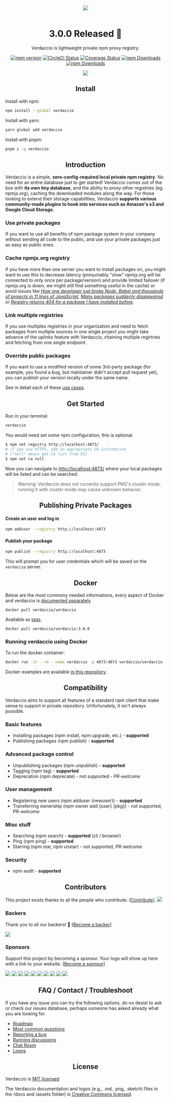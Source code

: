 <div align="center">
    <a href="https://www.verdaccio.org/">
        <img src="https://github.com/verdaccio/verdaccio/raw/master/assets/bitmap/verdaccio%402x.png">
    </a>
<br>
<br>
<h1>3.0.0 Released 🎉</h1>
</div>


<div align="center">
<p>
    Verdaccio is lightweight private npm proxy registry.
  </p>
    <a href="https://www.npmjs.org/package/verdaccio">
    <img alt="npm version" src="https://img.shields.io/npm/v/verdaccio.svg?&maxAge=43200"></a>
  <a href="https://circleci.com/gh/verdaccio/verdaccio"><img alt="CircleCI Status" src="https://img.shields.io/circleci/project/github/verdaccio/verdaccio/master.svg?label=circle&maxAge=43200"></a>
  <a href="https://codecov.io/github/verdaccio/verdaccio"><img alt="Coverage Status" src="https://img.shields.io/codecov/c/github/verdaccio/verdaccio/master.svg?maxAge=43200"></a>
  <a href="https://www.npmjs.org/package/verdaccio"><img alt="npm Downloads" src="http://img.shields.io/npm/dm/verdaccio.svg?maxAge=43200"></a>
  <a href="https://hub.docker.com/r/verdaccio/verdaccio/"><img alt="npm Downloads" src="https://img.shields.io/docker/pulls/verdaccio/verdaccio.svg?maxAge=43200"></a>
</div>
<div align="center">
  <p align="center"><img src="https://github.com/verdaccio/verdaccio/blob/feature-release/assets/gif/verdaccio_big_30.gif?raw=true"></p>

</div>

<h2 align="center">Install</h2>

Install with npm:

```bash
npm install --global verdaccio
```

Install with yarn:

```bash
yarn global add verdaccio
```

Install with pnpm:

```bash
pnpm i -g verdaccio
```


<h2 align="center">Introduction</h2>

Verdaccio is a simple, **zero-config-required local private npm registry**. No need for an entire database just to get started! Verdaccio comes out of the box with **its own tiny database**, and the ability to proxy other registries (eg. npmjs.org), caching the downloaded modules along the way. For those looking to extend their storage capabilities, Verdaccio **supports various community-made plugins to hook into services such as Amazon's s3 and Google Cloud Storage**.

### Use private packages

   If you want to use all benefits of npm package system in your company without sending all code to the public, and use your private packages just as easy as public ones.

### Cache npmjs.org registry

   If you have more than one server you want to install packages on, you might want to use this to decrease latency
   (presumably "slow" npmjs.org will be connected to only once per package/version) and provide limited failover (if npmjs.org is down, we might still find something useful in the cache) or avoid issues like *[How one developer just broke Node, Babel and thousands of projects in 11 lines of JavaScript](https://www.theregister.co.uk/2016/03/23/npm_left_pad_chaos/)*, *[Many packages suddenly disappeared](https://github.com/npm/registry/issues/255?source=techstories.org)* or *[Registry returns 404 for a package I have installed before](https://github.com/npm/registry/issues/329)*.
   
### Link multiple registries

If you use multiples registries in your organization and need to fetch packages from multiple sources in one single project you might take advance of the uplinks feature with Verdaccio, chaining multiple regirtries and fetching from one single endpoint.


### Override public packages

   If you want to use a modified version of some 3rd-party package (for example, you found a bug, but maintainer didn't accept pull request yet), you can publish your version locally under the same name.

See in detail each of these [use cases](https://github.com/verdaccio/verdaccio/tree/master/docs/use-cases.md).

<h2 align="center">Get Started</h2>

Run in your terminal

```bash
verdaccio
```

You would need set some npm configuration, this is optional.

```bash
$ npm set registry http://localhost:4873/
# if you use HTTPS, add an appropriate CA information
# ("null" means get CA list from OS)
$ npm set ca null
```

Now you can navigate to [http://localhost:4873/](http://localhost:4873/) where your local packages will be listed and can be searched.

> Warning: Verdaccio does not currently support PM2's cluster mode, running it with cluster mode may cause unknown behavior.

<h2 align="center">Publishing Private Packages</h2>

#### Create an user and log in

```bash
npm adduser --registry http://localhost:4873
```

#### Publish your package

```bash
npm publish --registry http://localhost:4873
```

This will prompt you for user credentials which will be saved on the `verdaccio` server.

<h2 align="center"> Docker</h2>

Below are the most commony needed informations,
every aspect of Docker and verdaccio is [documented separately](https://www.verdaccio.org/docs/en/docker.html)


```
docker pull verdaccio/verdaccio
```

Available as [tags](https://hub.docker.com/r/verdaccio/verdaccio/tags/).

```
docker pull verdaccio/verdaccio:3.0.0
```

### Running verdaccio using Docker

To run the docker container:

```bash
docker run -it --rm --name verdaccio -p 4873:4873 verdaccio/verdaccio
```

Docker examples are available [in this repository](https://github.com/verdaccio/docker-examples).

<h2 align="center">Compatibility</h2>

Verdaccio aims to support all features of a standard npm client that make sense to support in private repository. Unfortunately, it isn't always possible.

### Basic features

- Installing packages (npm install, npm upgrade, etc.) - **supported**
- Publishing packages (npm publish) - **supported**

### Advanced package control

- Unpublishing packages (npm unpublish) - **supported**
- Tagging (npm tag) - **supported**
- Deprecation (npm deprecate) - not supported - *PR-welcome*

### User management

- Registering new users (npm adduser {newuser}) - **supported**
- Transferring ownership (npm owner add {user} {pkg}) - not supported, *PR-welcome*
### Misc stuff

- Searching (npm search) - **supported** (cli / browser)
- Ping (npm ping) - **supported**
- Starring (npm star, npm unstar) - not supported, *PR-welcome*

### Security

- npm audit - **supported**

<h2 align="center">Contributors</h2>

This project exists thanks to all the people who contribute. [[Contribute](CONTRIBUTING.md)].
<a href="../../graphs/contributors"><img src="https://opencollective.com/verdaccio/contributors.svg?width=890&button=false" /></a>


### Backers

Thank you to all our backers! 🙏 [[Become a backer](https://opencollective.com/verdaccio#backer)]

<a href="https://opencollective.com/verdaccio#backers" target="_blank"><img src="https://opencollective.com/verdaccio/backers.svg?width=890"></a>


### Sponsors

Support this project by becoming a sponsor. Your logo will show up here with a link to your website. [[Become a sponsor](https://opencollective.com/verdaccio#sponsor)]

<a href="https://opencollective.com/verdaccio/sponsor/0/website" target="_blank"><img src="https://opencollective.com/verdaccio/sponsor/0/avatar.svg"></a>
<a href="https://opencollective.com/verdaccio/sponsor/1/website" target="_blank"><img src="https://opencollective.com/verdaccio/sponsor/1/avatar.svg"></a>
<a href="https://opencollective.com/verdaccio/sponsor/2/website" target="_blank"><img src="https://opencollective.com/verdaccio/sponsor/2/avatar.svg"></a>
<a href="https://opencollective.com/verdaccio/sponsor/3/website" target="_blank"><img src="https://opencollective.com/verdaccio/sponsor/3/avatar.svg"></a>
<a href="https://opencollective.com/verdaccio/sponsor/4/website" target="_blank"><img src="https://opencollective.com/verdaccio/sponsor/4/avatar.svg"></a>
<a href="https://opencollective.com/verdaccio/sponsor/5/website" target="_blank"><img src="https://opencollective.com/verdaccio/sponsor/5/avatar.svg"></a>
<a href="https://opencollective.com/verdaccio/sponsor/6/website" target="_blank"><img src="https://opencollective.com/verdaccio/sponsor/6/avatar.svg"></a>
<a href="https://opencollective.com/verdaccio/sponsor/7/website" target="_blank"><img src="https://opencollective.com/verdaccio/sponsor/7/avatar.svg"></a>
<a href="https://opencollective.com/verdaccio/sponsor/8/website" target="_blank"><img src="https://opencollective.com/verdaccio/sponsor/8/avatar.svg"></a>
<a href="https://opencollective.com/verdaccio/sponsor/9/website" target="_blank"><img src="https://opencollective.com/verdaccio/sponsor/9/avatar.svg"></a>

<h2 align="center"> FAQ / Contact / Troubleshoot</h2>

If you have any issue you can try the following options, do no desist to ask or check our issues database, perhaps someone has asked already what you are looking for.

* [Roadmap](https://github.com/verdaccio/verdaccio/wiki)
* [Most common questions](https://github.com/verdaccio/verdaccio/issues?utf8=%E2%9C%93&q=is%3Aissue%20label%3Aquestion%20)
* [Reporting a bug](https://github.com/verdaccio/verdaccio/blob/master/CONTRIBUTING.md#reporting-a-bug)
* [Running discussions](https://github.com/verdaccio/verdaccio/issues?q=is%3Aissue+is%3Aopen+label%3Adiscuss)
* [Chat Room](https://gitter.im/verdaccio/)
* [Logos](https://github.com/verdaccio/verdaccio/tree/master/assets)


<h2 align="center">License</h2>

Verdaccio is [MIT licensed](https://github.com/verdaccio/verdaccio/blob/master/LICENSE)

The Verdaccio documentation and logos (e.g., .md, .png, .sketch)  files in the /docs and /assets folder) is [Creative Commons licensed](https://github.com/verdaccio/verdaccio/blob/master/LICENSE-docs).
